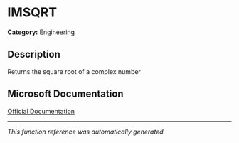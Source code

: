 # IMSQRT

**Category:** Engineering

## Description
Returns the square root of a complex number

## Microsoft Documentation
[Official Documentation](https://support.microsoft.com//en-us/office/imsqrt-function-e1753f80-ba11-4664-a10e-e17368396b70)

---
*This function reference was automatically generated.*
